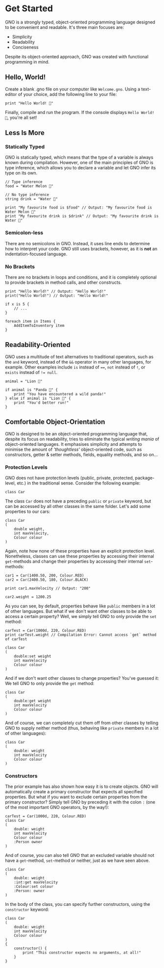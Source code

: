 # Get Started

GNO is a strongly typed, object-oriented programming language designed to be convenient and readable. It's three main focuses are:

- Simplicity
- Readability
- Conciseness

Despite its object-oriented approach, GNO was created with functional programming in mind.

## Hello, World!

Create a blank .gno file on your computer like `Welcome.gno`. Using a text-editor of your choice,
add the following line to your file:

```gno
print "Hello World! 💜"
```

Finally, compile and run the program. If the console displays `Hello World! 💜`, you're all set!

## Less Is More

### Statically Typed

GNO is statically typed, which means that the type of a variable is always known during compilation.
However, one of the main principles of GNO is type inference, which allows you to declare a
variable and let GNO infer its type on its own.

```gno
// Type inference
food = "Water Melon 🍉"

// No type inference
string drink = "Water 🌊"

print "My favourite food is $food" // Output: "My favourite food is Water Melon 🍉"
print "My favourite drink is $drink" // Output: "My favourite drink is Water 🌊"
```

### Semicolon-less

There are no semicolons in GNO. Instead, it uses line ends to determine how to interpret your code.
GNO still uses brackets, however, as it is **not** an indentation-focused language.

### No Brackets

There are no brackets in loops and conditions, and it is completely optional to provide brackets
in method calls, and other constructs.

```gno
print "Hello World!" // Output: "Hello World!"
print("Hello World!") // Output: "Hello World!"

if x is 5 {
    // ...
}

foreach item in Items {
    AddItemToInventory item
}
```

## Readability-Oriented

GNO uses a multitude of text alternatives to traditional operators, such as the `and` keyword,
instead of the `&&` operator in many other languages, for example. Other examples include `is`
instead of `==`, `not` instead of `!`, or `exists` instead of `!= null`.

```gno
animal = "Lion 🦁"

if animal is "Panda 🐼" {
    print "You have encountered a wild panda!"
} else if animal is "Lion 🦁" {
    print "You'd better run!"
}
```

## Comfortable Object-Orientation

GNO is designed to be an object-oriented programming language that, despite its focus on
readability, tries to eliminate the typical _writing mania_ of object-oriented languages. It
emphasises simplicity and attempts to minimise the amount of _'thoughtless'_ object-oriented code,
such as constructors, getter & setter methods, fields, equality methods, and so on...

### Protection Levels

GNO does not have protection levels (public, private, protected, package-level, etc.) in the
traditional sense. Consider the following example:

```gno
class Car
```

The class `Car` does not have a preceding `public` or `private` keyword, but can be accessed by all
other classes in the same folder. Let's add some properties to our cars:

```gno
class Car
(
    double weight,
    int maxVelocity,
    Colour colour
)
```

Again, note how none of these properties have an explicit protection level. Nonetheless, classes can
use these properties by accessing their internal `get`-methods and change their properties by
accessing their internal `set`-methods:

```gno
car1 = Car(1400.50, 200, Colour.RED)
car2 = Car(2400.50, 180, Colour.BLACK)

print car1.maxVelocity // Output: "200"

car2.weight = 1200.25
```

As you can see, by default, properties behave like `public` members in a lot of other languages. But
what if we don't want other classes to be able to access a certain property? Well, we simply tell
GNO to only provide the `set` method:

```gno
carTest = Car(1000d, 220, Colour.RED)
print carTest.weight // Compilation Error: Cannot access `get` method of carTest

class Car
(
    double:set weight
    int maxVelocity
    Colour colour
)
```

And if we don't want other classes to change properties? You've guessed it: We tell GNO to only provide
the `get` method:

```gno
class Car
(
    double:get weight
    int maxVelocity
    Colour colour
)
```

And of course, we can completely cut them off from other classes by telling GNO to supply neither
method (thus, behaving like `private` members in a lot of other languages):

```gno
class Car
(
    double: weight
    int maxVelocity
    Colour colour
)
```

### Constructors

The prior example has also shown how easy it is to create objects. GNO will automatically create a
primary constructor that expects all specified properties. But what if you want to exclude certain
properties from the primary constructor? Simply tell GNO by preceding it with the colon `:` (one of
the most important GNO operators, by the way!):

```gno
carTest = Car(1000d, 220, Colour.RED)
class Car
(
    double: weight
    int maxVelocity
    Colour colour
    :Person owner
)
```

And of course, you can also tell GNO that an excluded variable should not have a `get`-method,
`set`-method or neither, just as we have seen above.

```gno
class Car
(
    double: weight
    :int:get maxVelocity
    :Colour:set colour
    :Person: owner
)
```

In the body of the class, you can specify further constructors, using the `constructor` keyword:

```gno
class Car
(
    double: weight
    int maxVelocity
    Colour colour
)
{
    constructor() {
        print "This constructor expects no arguments, at all!"
    }
}
```

